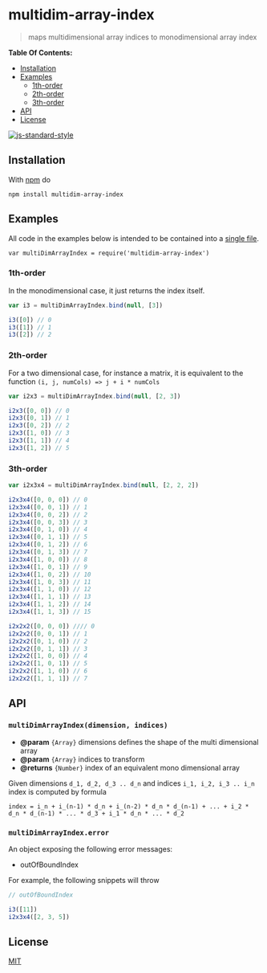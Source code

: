 # multidim-array-index

> maps multidimensional array indices to monodimensional array index

**Table Of Contents:**

* [Installation](#installation)
* [Examples](#examples)
    - [1th-order](#1th-order)
    - [2th-order](#2th-order)
    - [3th-order](#3th-order)
* [API](#api)
* [License](#license)

[![js-standard-style](https://cdn.rawgit.com/feross/standard/master/badge.svg)](https://github.com/feross/standard)

## Installation

With [npm](https://www.npmjs.com/) do

```
npm install multidim-array-index
```

## Examples

All code in the examples below is intended to be contained into a [single file](https://github.com/fibo/multidim-array-index/blob/master/test.js).

```
var multiDimArrayIndex = require('multidim-array-index')
```

### 1th-order

In the monodimensional case, it just returns the index itself.

```javascript
var i3 = multiDimArrayIndex.bind(null, [3])

i3([0]) // 0
i3([1]) // 1
i3([2]) // 2
```

### 2th-order

For a two dimensional case, for instance a matrix, it is equivalent to the
function `(i, j, numCols) => j + i * numCols`

```javascript
var i2x3 = multiDimArrayIndex.bind(null, [2, 3])

i2x3([0, 0]) // 0
i2x3([0, 1]) // 1
i2x3([0, 2]) // 2
i2x3([1, 0]) // 3
i2x3([1, 1]) // 4
i2x3([1, 2]) // 5
```

### 3th-order

```javascript
var i2x3x4 = multiDimArrayIndex.bind(null, [2, 2, 2])

i2x3x4([0, 0, 0]) // 0
i2x3x4([0, 0, 1]) // 1
i2x3x4([0, 0, 2]) // 2
i2x3x4([0, 0, 3]) // 3
i2x3x4([0, 1, 0]) // 4
i2x3x4([0, 1, 1]) // 5
i2x3x4([0, 1, 2]) // 6
i2x3x4([0, 1, 3]) // 7
i2x3x4([1, 0, 0]) // 8
i2x3x4([1, 0, 1]) // 9
i2x3x4([1, 0, 2]) // 10
i2x3x4([1, 0, 3]) // 11
i2x3x4([1, 1, 0]) // 12
i2x3x4([1, 1, 1]) // 13
i2x3x4([1, 1, 2]) // 14
i2x3x4([1, 1, 3]) // 15

i2x2x2([0, 0, 0]) //// 0
i2x2x2([0, 0, 1]) // 1
i2x2x2([0, 1, 0]) // 2
i2x2x2([0, 1, 1]) // 3
i2x2x2([1, 0, 0]) // 4
i2x2x2([1, 0, 1]) // 5
i2x2x2([1, 1, 0]) // 6
i2x2x2([1, 1, 1]) // 7
```

## API

### `multiDimArrayIndex(dimension, indices)`

* **@param** `{Array}` dimensions defines the shape of the multi dimensional array
* **@param** `{Array}` indices to transform
* **@returns** `{Number}` index of an equivalent mono dimensional array

Given dimensions `d_1, d_2, d_3 .. d_n` and indices `i_1, i_2, i_3 .. i_n` index
is computed by formula

```
index = i_n + i_(n-1) * d_n + i_(n-2) * d_n * d_(n-1) + ... + i_2 * d_n * d_(n-1) * ... * d_3 + i_1 * d_n * ... * d_2
```

### `multiDimArrayIndex.error`

An object exposing the following error messages:

* outOfBoundIndex

For example, the following snippets will throw

```javascript
// outOfBoundIndex

i3([11])
i2x3x4([2, 3, 5])
```

## License

[MIT](http://g14n.info/mit-license/)

